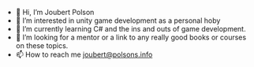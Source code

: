 - 👋 Hi, I’m Joubert Polson
- 👀 I’m interested in unity game development as a personal hoby
- 🌱 I’m currently learning C# and the ins and outs of game development.
- 💞️ I’m looking for a mentor or a link to any really good books or courses on these topics.
- 📫 How to reach me joubert@polsons.info

<!---
xxjoubertpxx/xxjoubertpxx is a ✨ special ✨ repository because its `README.md` (this file) appears on your GitHub profile.
You can click the Preview link to take a look at your changes.
--->
